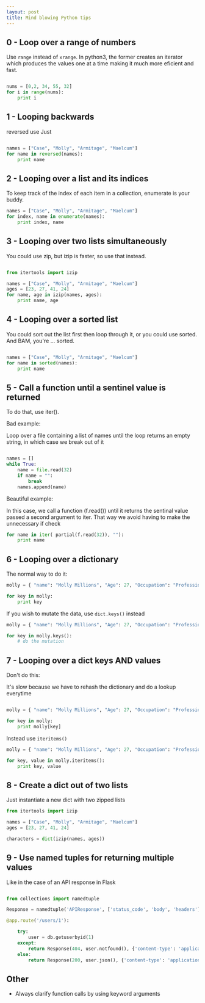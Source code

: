 ```yaml
---
layout: post
title: Mind blowing Python tips
---
```


## 0 - Loop over a range of numbers
Use `range` instead of `xrange`.
In python3, the former  creates an iterator which produces the values one at
a time making it much more eficient and fast.

```python

nums = [0,2, 34, 55, 32]
for i in range(nums):
    print i

```

## 1 - Looping backwards
reversed use Just

```python

names = ["Case", "Molly", "Armitage", "Maelcum"]
for name in reversed(names):
    print name

```

## 2 - Looping over a list and its indices

To keep track of the index of each item in a collection, enumerate is your buddy.

```python
names = ["Case", "Molly", "Armitage", "Maelcum"]
for index, name in enumerate(names):
    print index, name

```

## 3 - Looping over two lists simultaneously
You could use zip, but izip is faster, so use that instead.

```python

from itertools import izip

names = ["Case", "Molly", "Armitage", "Maelcum"]
ages = [23, 27, 41, 24]
for name, age in izip(names, ages):
    print name, age

```

## 4 - Looping over a sorted list

You could sort out the list first then loop through it, or you could use
sorted. And BAM, you're ... sorted.

```python

names = ["Case", "Molly", "Armitage", "Maelcum"]
for name in sorted(names):
    print name

```

## 5 - Call a function until a sentinel value is returned

To do that, use iter().

Bad example:

Loop over a file containing a list of names
until the loop returns an empty string,
in which case we break out of it

```python

names = []
while True:
    name = file.read(32)
    if name = "":
        break
    names.append(name)
```

Beautiful example:

In this case, we call a function (f.read()) until it returns the sentinal value
passed a second argument to iter. That way we avoid having to make the unnecessary if check

```python
for name in iter( partial(f.read(32)), ""):
    print name
```

## 6 - Looping over a dictionary

The normal way to do it:

```python
molly = { "name": "Molly Millions", "Age": 27, "Occupation": "Professional Killer"}

for key in molly:
    print key
```
If you wish to mutate the data, use `dict.keys()` instead
```python
molly = { "name": "Molly Millions", "Age": 27, "Occupation": "Professional Killer"}

for key in molly.keys():
    # do the mutation
```

## 7 - Looping over a dict keys AND values

Don't do this:

It's slow because we have to rehash the dictionary and do a lookup everytime
```python

molly = { "name": "Molly Millions", "Age": 27, "Occupation": "Professional Killer"}

for key in molly:
    print molly[key]

```

Instead use `iteritems()`
```python
molly = { "name": "Molly Millions", "Age": 27, "Occupation": "Professional Killer"}

for key, value in molly.iteritems():
    print key, value
```

## 8 - Create a dict out of two lists

Just instantiate a new dict with two zipped lists

```python
from itertools import izip

names = ["Case", "Molly", "Armitage", "Maelcum"]
ages = [23, 27, 41, 24]

characters = dict(izip(names, ages))
```

## 9 - Use named tuples for returning multiple values

Like in the case of an API response in Flask
```python

from collections import namedtuple

Response = namedtuple('APIResponse', ['status_code', 'body', 'headers'])

@app.route('/users/1'):

    try:
        user = db.getuserbyid(1)
    except:
        return Response(404, user.notfound(), {'content-type': 'application/json'}
    else:
        return Response(200, user.json(), {'content-type': 'application/json'}
```

## Other

* Always clarify function calls by using keyword arguments
